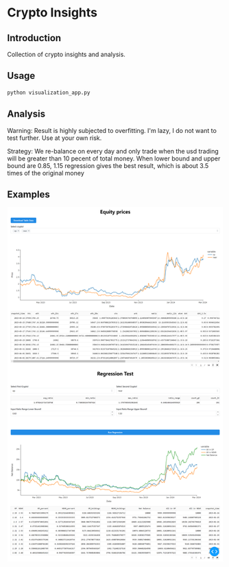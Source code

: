 # Crypto Insights

## Introduction

Collection of crypto insights and analysis.

## Usage

```bash
python visualization_app.py
```

## Analysis

Warning: Result is highly subjected to overfitting. I'm lazy, I do not want to test further. Use at your own risk.

Strategy:
We re-balance on every day and only trade when the usd trading will be greater than 10 pecent of total money.
When lower bound and upper bound are 0.85, 1.15 regression gives the best result, which is about 3.5 times of the
original money

## Examples

![Example](imgs/example.png)